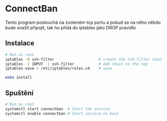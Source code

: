 # ConnectBan

Tento program poslouchá na zvoleném tcp portu a pokud se na něho někdo bude snažit připojit, tak ho přidá do iptables jako DROP pravidlo  

## Instalace

```bash
# Run as root
iptables -N ssh-filter                    # create the ssh-filter chain
iptables -I INPUT -j ssh-filter           # Add chain to the top
iptables-save > /etc/iptables/rules.v4    # save 

make install 
```

## Spuštění

```bash
# Run as root
systemctl start connectban  # Start the service
systemctl enable connectban # Start service on boot
```
